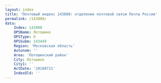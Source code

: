 ```yaml
---
layout: index
title: 'Почтовый индекс 143800: отделение почтовой связи Почты России'
permalink: /143800/
data:
    Index: 143800
    OPSName: Лотошино
    OPSType: О
    OPSSubm: 143449
    Region: 'Московская область'
    Autonom: ''
    Area: 'Лотошинский район'
    City: Лотошино
    City1: ''
    ActDate: '20100721'
    IndexOld: ''
---
```

